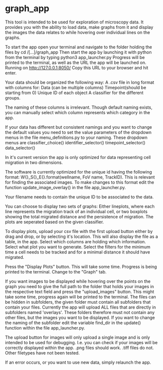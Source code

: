 # graph_app

This tool is intended to be used for exploration of microscopy data.
It provides you with the ability to load data, make graphs from it and display the images the data relates to
while hovering over individual lines on the graphs.


To start the app open your terminal and navigate to the folder holding the files by 
cd /[...]/graph_app
Then start the app by launching it with python from the terminal by typing
python3 app_launcher.py
Progress will be printed to the terminal, as well as the URL the app will be launched on.
Running on http://127.0.0.1:8050/
Copy this URL to your browser and hit enter. 



Your data should be organized the following way:
A .csv file in long format with columns for:
Data (can be multiple columns)
Timepoint(should be starting from 0)
Unique ID of each object
A classifier for the different groups.


The naming of these columns is irrelevant. Though default naming exists, you can manually select which column 
represents which category in the app.

If your data has different but consistent namings and you want to change the default values 
you need to set the value parameters of the dropdown menus in the file menu_definitions.py to your naming.
These dropdown menus are
classifier_choice()
identifier_selector()
timepoint_selector()
data_selector()

In it's current version the app is only optimized for data representing cell migration in two dimensions.

The software is currently optimized for the unique id having the following format:
W{}_S{}_E{}.format(wellname, FoV name, TrackID). 
This is relevant for finding the associated images.
To make changes to this format edit the function update_image_overlay() in the file app_launcher.py.

Your filename needs to contain the unique ID to be associated to the data.

You can choose to display two sets of graphs: Either lineplots, where each line represents the migration
track of an individual cell, or two boxplots showing the total migrated distance and the persistence of migration.
The plots are seperated based on the given classifier.




To display plots, upload your csv file with the first upload button either by drag and drop, or by selecting
it's location.
This will also display the file as a table, in the app.
Select which columns are holding which information.
Select what plot you want to generate.
Select the filters for the minimum time a cell needs to be tracked and for a minimal distance it should have migrated.

Press the "Display Plots" button.
This will take some time. Progress is being printed to the terminal.
Change to the "Graph" tab.

If you want images to be displayed while hovering over the points on the graph you need to give the full path to the folder
that holds your images in the respective text field and press the "upload_images" button.
This might take some time, progress again will be printed to the terminal.
The files can be hidden in subfolders, the given folder must contain all subfolders that contain your files.
Currently the app will upload ALL files that are directly in subfolders named 'overlays'. These folders therefore
must not contain any other files, but the images you want to be displayed.
If you want to change the naming of the subfolder edit the variable find_dir in the update() function within 
the file app_launcher.py.

The upload button for images will only upload a single image and is only intended to be used for debugging.
I.e. you can check if your images will be correctly displayed within the app. 
.png files should work. .tiff files do not. Other filetypes have not been tested.

If an error occurs, or you want to use new data, simply relaunch the app.
